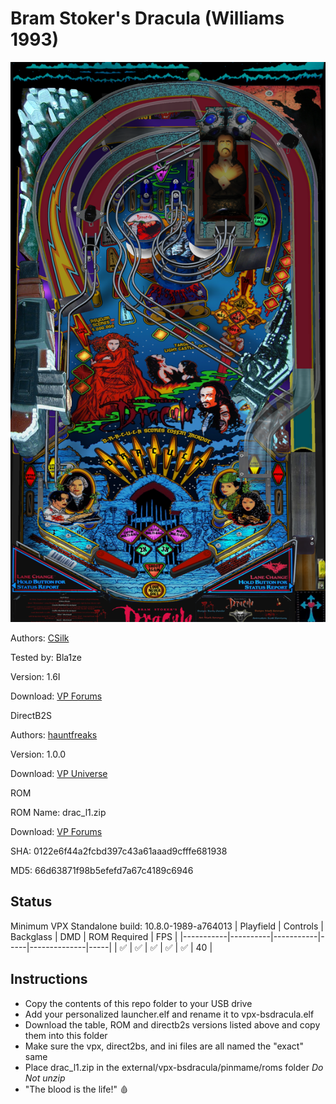# Bram Stoker's Dracula (Williams 1993)

![Table Preview](https://github.com/Bla1ze/vpx-images/blob/main/vpx-bsdracula.png)

Authors: [CSilk](https://www.vpforums.org/index.php?showuser=162097)

Tested by: Bla1ze

Version: 1.6I

Download: [VP Forums](https://www.vpforums.org/index.php?app=downloads&showfile=17516)

DirectB2S

Authors: [hauntfreaks](https://vpuniverse.com/profile/5216-hauntfreaks/)

Version: 1.0.0

Download: [VP Universe](https://vpuniverse.com/files/file/12199-bram-stokers-dracula-williams-1993-b2s-with-full-dmd/)

ROM

ROM Name: drac_l1.zip

Download: [VP Forums](https://www.vpforums.org/index.php?app=downloads&showfile=1173)

SHA: 0122e6f44a2fcbd397c43a61aaad9cfffe681938

MD5: 66d63871f98b5efefd7a67c4189c6946

## Status 

Minimum VPX Standalone build: 10.8.0-1989-a764013
| Playfield | Controls | Backglass | DMD | ROM Required | FPS | 
|-----------|----------|-----------|-----|--------------|-----|
| :white_check_mark: | :white_check_mark: | :white_check_mark: | :white_check_mark: | :white_check_mark: | 40 |

## Instructions

- Copy the contents of this repo folder to your USB drive
- Add your personalized launcher.elf and rename it to vpx-bsdracula.elf
- Download the table, ROM and directb2s versions listed above and copy them into this folder
- Make sure the vpx, direct2bs, and ini files are all named the "exact" same
- Place drac_l1.zip in the external/vpx-bsdracula/pinmame/roms folder *Do Not unzip*
- "The blood is the life!" 🩸
